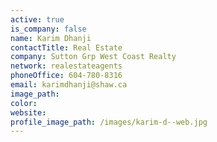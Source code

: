 ```yaml
---
active: true
is_company: false
name: Karim Dhanji
contactTitle: Real Estate
company: Sutton Grp West Coast Realty
network: realestateagents
phoneOffice: 604-780-8316
email: karimdhanji@shaw.ca
image_path:
color:
website:
profile_image_path: /images/karim-d--web.jpg
---
```




